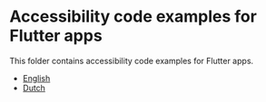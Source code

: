 # Accessibility code examples for Flutter apps

This folder contains accessibility code examples for Flutter apps.

* [English](en#readme)
* [Dutch](nl#readme)
